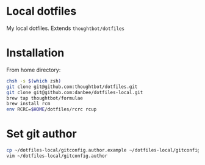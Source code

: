 # Local dotfiles

My local dotfiles. Extends `thoughtbot/dotfiles`

# Installation

From home directory:

```bash
chsh -s $(which zsh)
git clone git@github.com:thoughtbot/dotfiles.git
git clone git@github.com:danbee/dotfiles-local.git
brew tap thoughtbot/formulae
brew install rcm
env RCRC=$HOME/dotfiles/rcrc rcup
```

# Set git author

```bash
cp ~/dotfiles-local/gitconfig.author.example ~/dotfiles-local/gitconfig.author
vim ~/dotfiles-local/gitconfig.author
```
